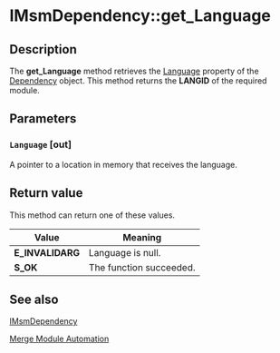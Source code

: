 # IMsmDependency::get_Language

## Description

The
**get_Language** method retrieves the
[Language](https://learn.microsoft.com/windows/desktop/Msi/dependency-language) property of the
[Dependency](https://learn.microsoft.com/windows/desktop/Msi/dependency-object) object. This method returns the **LANGID** of the required module.

## Parameters

### `Language` [out]

A pointer to a location in memory that receives the language.

## Return value

This method can return one of these values.

| Value | Meaning |
| --- | --- |
| **E_INVALIDARG** | Language is null. |
| **S_OK** | The function succeeded. |

## See also

[IMsmDependency](https://learn.microsoft.com/windows/desktop/api/mergemod/nn-mergemod-imsmdependency)

[Merge Module Automation](https://learn.microsoft.com/windows/desktop/Msi/merge-module-automation)